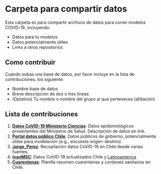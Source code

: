 
# Carpeta para compartir datos

Esta carpeta es para compartir archivos de datos para correr modelos COVID-19, incluyendo: 
 - Datos para tu modelos 
 - Datos potencialmente útiles
 - Links a otros repositorios
 
## Como contribuir

Cuando subas una base de datos, por favor incluye en la lista de contribuciones, los siguiente: 

 - Nombre base de datos
 - Breve descripción de dos o tres lineas
 - (Optativo) Tu nombre o nombre del grupo al que perteneces (afiliación)

## Lista de contribuciones

 1. **[Datos CoVID-19 Ministerio Ciencias](http://www.minciencia.gob.cl/covid19)**: Datos epidemiológicos provenientes del Ministerio de Salud. Descripción de datos en link.
 2. **[Portal datos público Chile](http://datos.gob.cl/)**: Datos públicos de gobierno, potencialmente útiles para modelación (e.g., encuesta origen-destino). 
 3.  **[Jorge_Perez](https://github.com/jorgeperezrojas/covid19-data)**: Recopilación datos CoVID-19 en Chile desde varias fuentes.
 4. **[IvanMSC](https://github.com/ivanMSC/COVID19_Chile)**: Datos CoVID-19 actualizados Chile y [Latinoamerica](https://github.com/DataScienceResearchPeru/covid-19_latinoamerica).
 5.  **[Cuarentenas](https://docs.google.com/spreadsheets/d/1IjirW9zoW5H-x8AnQcQaKXZXiS1tCuTs0PxSkNxYE0g/edit#gid=0)**: Planilla resumen cuarentenas y cordones sanitarios en Chile.


